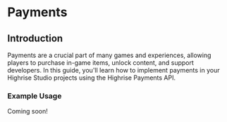 # Payments

## Introduction

Payments are a crucial part of many games and experiences, allowing players to purchase in-game items, unlock content, and support developers. In this guide, you'll learn how to implement payments in your Highrise Studio projects using the Highrise Payments API.

### Example Usage

Coming soon!